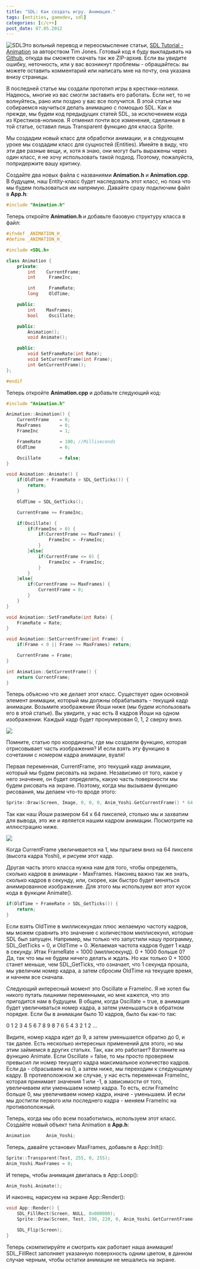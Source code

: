 ```yaml
---
title: "SDL: Как создать игру. Анимация."
tags: [entities, gamedev, sdl]
categories: [c/c++]
post_date: 07.05.2012
---
```

<img class="oppic" src="{{site.url}}/img/sdl_logo.png" alt="SDL" />Это вольный перевод и переосмысление статьи, [SDL Tutorial - Animation](http://www.sdltutorials.com/sdl-animation) за авторством Tim Jones. Готовый код я буду выкладывать на [Github][1], откуда вы сможете скачать так же ZIP-архив. Если вы увидите ошибку, неточность, или у вас возникнут проблемы - обращайтесь: вы можете оставить комментарий или написать мне на почту, она указана внизу страницы.

В последней статье мы создали прототип игры в крестики-нолики. Надеюсь, многие из вас смогли заставить его работать. Если нет, то не волнуйтесь, рано или поздно у вас все получится. В этой статье мы собираемся научиться делать анимацию с помощью SDL. Как и прежде, мы будем код предыдущих статей SDL, за исключением кода из Крестиков-ноликов. Я отменил почти все изменения, сделанные в той статье, оставил лишь Transparent функцию для класса Sprite.

Мы создадим новый класс для обработки анимации, и в следующем уроке мы создадим класс для сущностей (Entities). Имейте в виду, что эти две разные вещи, и, хотя я знаю, они могут быть выражены через один класс, я не хочу использовать такой подход. Поэтому, пожалуйста, попридержите вашу критику.<!--more-->

Создайте два новых файла с названиями **Animation.h** и **Animation.cpp**. В будущем, наш Entity-класс будет наследовать этот класс, но пока что мы будем пользоваться им напрямую. Давайте сразу подключим файл в **App.h**:

```cpp
#include "Animation.h"
```

Теперь откройте **Animation.h** и добавьте базовую структуру класса в файл:

```cpp
#ifndef _ANIMATION_H_
#define _ANIMATION_H_

#include <SDL.h>

class Animation {
    private:
        int    CurrentFrame;
        int     FrameInc;

        int     FrameRate;
        long    OldTime;

    public:
        int    MaxFrames;
        bool    Oscillate;

    public:
        Animation();
        void Animate();

    public:
        void SetFrameRate(int Rate);
        void SetCurrentFrame(int Frame);
        int GetCurrentFrame();
};

#endif
```

Теперь откройте **Animation.cpp** и добавьте следующий код:

```cpp
#include "Animation.h"

Animation::Animation() {
    CurrentFrame    = 0;
    MaxFrames       = 0;
    FrameInc        = 1;

    FrameRate       = 100; //Milliseconds
    OldTime         = 0;

    Oscillate       = false;
}

void Animation::Animate() {
    if(OldTime + FrameRate > SDL_GetTicks()) {
        return;
    }

    OldTime = SDL_GetTicks();

    CurrentFrame += FrameInc;

    if(Oscillate) {
        if(FrameInc > 0) {
            if(CurrentFrame >= MaxFrames) {
                FrameInc = -FrameInc;
            }
        }else{
            if(CurrentFrame <= 0) {
                FrameInc = -FrameInc;
            }
        }
    }else{
        if(CurrentFrame >= MaxFrames) {
            CurrentFrame = 0;
        }
    }
}

void Animation::SetFrameRate(int Rate) {
    FrameRate = Rate;
}

void Animation::SetCurrentFrame(int Frame) {
    if(Frame < 0 || Frame >= MaxFrames) return;

    CurrentFrame = Frame;
}

int Animation::GetCurrentFrame() {
    return CurrentFrame;
}
```

Теперь объясню что же делает этот класс. Существует один основной элемент анимации, который мы должны обрабатывать - текущий кадр анимации. Возьмите изображение Йоши ниже (мы будем использовать его в этой статье). Вы увидите, у нас есть 8 кадров Йоши на одном изображении. Каждый кадр будет пронумерован 0, 1, 2 сверху вниз. 

<img src="{{site.url}}/img/posts/2012-05-07-sdl-tutorial-5/yoshi.bmp">

Помните, статью про координаты, где мы создаели функцию, которая отрисовывает часть изображения? И если взять эту функцию в сочетании с номером кадра анимации, вуаля!

Первая переменная, CurrentFrame, это текущий кадр анимации, который мы будем рисовать на экране. Независимо от того, какое у него значение, он будет определять, какую часть поверхности мы будем рисовать на экране. Поэтому, когда мы вызываем функцию рисования, мы делаем что-то вроде этого: 

```cpp
Sprite::Draw(Screen, Image, 0, 0, 0, Anim_Yoshi.GetCurrentFrame() * 64, 64, 64);
```

Так как наш Йоши размером 64 х 64 пикселей, столько мы и захватим для вывода, это же и является нашим кадром анимации. Посмотрите на иллюстрацию ниже.

<img src="{{site.url}}/img/posts/2012-05-07-sdl-tutorial-5/Animation.jpg"/>

Когда CurrentFrame увеличивается на 1, мы прыгаем вниз на 64 пикселя (высота кадра Yoshi), и рисуем этот кадр. 

Другая часть этого класса нужна нам для того, чтобы определять, сколько кадров в анимации - MaxFrames. Наконец важно так же знать, сколько кадров в секунду, или, скорее, как быстро будет меняться анимированное изображение. Для этого мы используем вот этот кусок кода в функции Animate().

```cpp
if(OldTime + FrameRate > SDL_GetTicks()) {
    return;
}
```

Если взять OldTime в миллисекундах плюс желаемую частоту кадров, мы можем сравнить это значение с количеством миллисекунл, которые SDL был запущен. Например, мы только что запустили нашу программу, SDL_GetTicks = 0, и OldTime = 0. Желаемая частота кадров будет 1 кадр в секунду. Итак FrameRate = 1000 (миллисекунд). 0 + 1000 больше 0? Да, так что мы не будем ничего делать и ждать. Но как только 0 + 1000 станет меньше, чем SDL_GetTicks, что означает, что 1 секунда прошла, мы увеличим номер кадра, а затем сбросим OldTime на текущее время, и начнем все сначала. 

Следующий интересный момент это Oscillate и FrameInc. Я не хотел бы никого путать лишними переменными, но мне кажется, что это пригодится нам в будущем. В общем, когда Oscillate = true, в анимация будет увеличиваться номер кадра, а затем уменьшаться в обратном порядке. Если бы в анимации было 10 кадров, было бы как-то так: 

0 1 2 3 4 5 6 7 8 9 8 7 6 5 4 3 2 1 2 ... 

Видите, номер кадра идет до 9, а затем уменьшается обратно до 0, и так далее. Есть несколько интересных применений для этого, но мы этим займемся в других статьях. Так, как это работает? Взгляните на функцию Animate. Если Oscillate = false, то мы просто проверяем превысил ли номер текущего кадра максимальное количество кадров. Если да - сбрасываем на 0, а затем ниже, мы переходим к следующему кадру. В противположном же случае, у нас есть переменная FrameInc, которая принимает значения 1 или -1, в зависимости от того, увеличиваем или уменьшаем номер кадра. То есть, если FrameInc больше 0, мы увеличиваем номер кадра, иначе - уменьшаем. И если мы достигли первого или последнего кадра - меняем FrameInc на противоположный. 

Теперь, когда мы обо всем позаботились, используем этот класс. Создайте новый объект типа Animation в **App.h**:

```cpp
Animation      Anim_Yoshi;
```

Теперь, давайте установиv MaxFrames, добавьте в App::Init():

```cpp
Sprite::Transparent(Test, 255, 0, 255);
Anim_Yoshi.MaxFrames = 8;
```

И теперь, чтобы анимация двигалась в App::Loop():

```cpp
Anim_Yoshi.Animate();
```

И наконец, нарисуем на экране App::Render():

```cpp
void App::Render() {
    SDL_FillRect(Screen, NULL, 0x000000);
    Sprite::Draw(Screen, Test, 290, 220, 0, Anim_Yoshi.GetCurrentFrame() * 64, 64, 64);

    SDL_Flip(Screen);
}
```

Теперь скомпилируйте и смотрить как работает наша анимация! SDL_FillRect заполняет указанную поверхность одним цветом, в данном случае черным, чтобы остатки анимации не мешались на экране.

[1]: https://github.com/charnad/SDLTutorial